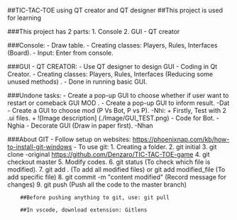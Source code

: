 ##TIC-TAC-TOE using QT creator and QT designer
##This project is used for learning

###This project has 2 parts:
    1. Console
    2. GUI - QT creator

###Console:
    - Draw table.
    - Creating classes: Players, Rules, Interfaces (Board).
    - Input: Enter from console.

###GUI - QT CREATOR:
    - Use QT designer to design GUI
    - Coding in Qt Creator.
    - Creating classes: Players, Rules, Interfaces (Reducing some unused methods) .
    - Done in running basic GUI.

###Undone tasks:
    - Create a pop-up GUI to choose whether if user want to restart or comeback GUI MOD . 
    - Create a pop-up GUI to inform result. -Dat
    - Create a GUI to choose mod (P Vs Bot, P vs P). -Nhi:
        + Firstly, Test with 2 .ui files.
        + ![Image description] (./Image/GUI_TEST.png)
    - Code for Bot. -Nghia
    - Decorate GUI (Draw in paper first). -Nhan 

###About GIT
    - Follow setup on websites: https://phoenixnap.com/kb/how-to-install-git-windows
    - To use git:
        1. Creating a folder.
        2. git initial
        3. git clone -original https://github.com/Denzaro/TIC-TAC-TOE-game
        4. git checkout master
        5. Modify codes.
        6. git status (To check which file is modified).
        7. git add . (To add all modified files) or git add modified_file (To add specific file)
        8. git commit -m "content modified" (Record message for changes)
        9. git push (Push all the code to the master branch)
        
        ##Before pushing anything to git, use: git pull

        ##In vscode, download extension: Gitlens
